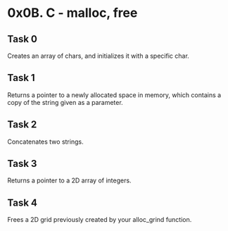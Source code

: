 # 0x0B. C - malloc, free
## Task 0
  Creates an array of chars, and initializes it with a specific char.
## Task 1
  Returns a pointer to a newly allocated space in memory, which contains a copy of the string given as a parameter.
## Task 2
  Concatenates two strings.
## Task 3
  Returns a pointer to a 2D array of integers.
## Task 4
  Frees a 2D grid previously created by your alloc_grind function.